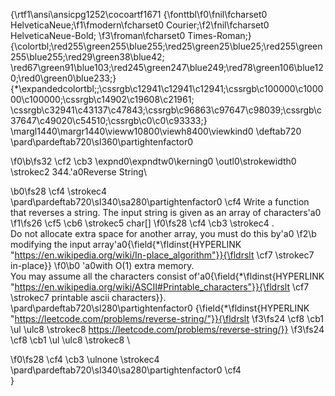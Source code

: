 {\rtf1\ansi\ansicpg1252\cocoartf1671
{\fonttbl\f0\fnil\fcharset0 HelveticaNeue;\f1\fmodern\fcharset0 Courier;\f2\fnil\fcharset0 HelveticaNeue-Bold;
\f3\froman\fcharset0 Times-Roman;}
{\colortbl;\red255\green255\blue255;\red25\green25\blue25;\red255\green255\blue255;\red29\green38\blue42;
\red67\green91\blue103;\red245\green247\blue249;\red78\green106\blue120;\red0\green0\blue233;}
{\*\expandedcolortbl;;\cssrgb\c12941\c12941\c12941;\cssrgb\c100000\c100000\c100000;\cssrgb\c14902\c19608\c21961;
\cssrgb\c32941\c43137\c47843;\cssrgb\c96863\c97647\c98039;\cssrgb\c37647\c49020\c54510;\cssrgb\c0\c0\c93333;}
\margl1440\margr1440\vieww10800\viewh8400\viewkind0
\deftab720
\pard\pardeftab720\sl360\partightenfactor0

\f0\b\fs32 \cf2 \cb3 \expnd0\expndtw0\kerning0
\outl0\strokewidth0 \strokec2 344.\'a0Reverse String\

\b0\fs28 \cf4 \strokec4 \
\pard\pardeftab720\sl340\sa280\partightenfactor0
\cf4 Write a function that reverses a string. The input string is given as an array of characters\'a0
\f1\fs26 \cf5 \cb6 \strokec5 char[]
\f0\fs28 \cf4 \cb3 \strokec4 .\
Do not allocate extra space for another array, you must do this by\'a0
\f2\b modifying the input array\'a0{\field{\*\fldinst{HYPERLINK "https://en.wikipedia.org/wiki/In-place_algorithm"}}{\fldrslt \cf7 \strokec7 in-place}}
\f0\b0 \'a0with O(1) extra memory.\
You may assume all the characters consist of\'a0{\field{\*\fldinst{HYPERLINK "https://en.wikipedia.org/wiki/ASCII#Printable_characters"}}{\fldrslt \cf7 \strokec7 printable ascii characters}}.\
\pard\pardeftab720\sl280\partightenfactor0
{\field{\*\fldinst{HYPERLINK "https://leetcode.com/problems/reverse-string/"}}{\fldrslt 
\f3\fs24 \cf8 \cb1 \ul \ulc8 \strokec8 https://leetcode.com/problems/reverse-string/}}
\f3\fs24 \cf8 \cb1 \ul \ulc8 \strokec8 \

\f0\fs28 \cf4 \cb3 \ulnone \strokec4 \
\pard\pardeftab720\sl340\sa280\partightenfactor0
\cf4 \
}